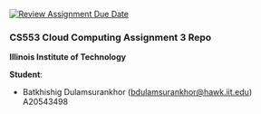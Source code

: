 [![Review Assignment Due Date](https://classroom.github.com/assets/deadline-readme-button-24ddc0f5d75046c5622901739e7c5dd533143b0c8e959d652212380cedb1ea36.svg)](https://classroom.github.com/a/4oeFqbG6)
### CS553 Cloud Computing Assignment 3 Repo
**Illinois Institute of Technology**  

**Student**:  
* Batkhishig Dulamsurankhor (bdulamsurankhor@hawk.iit.edu)  A20543498 
